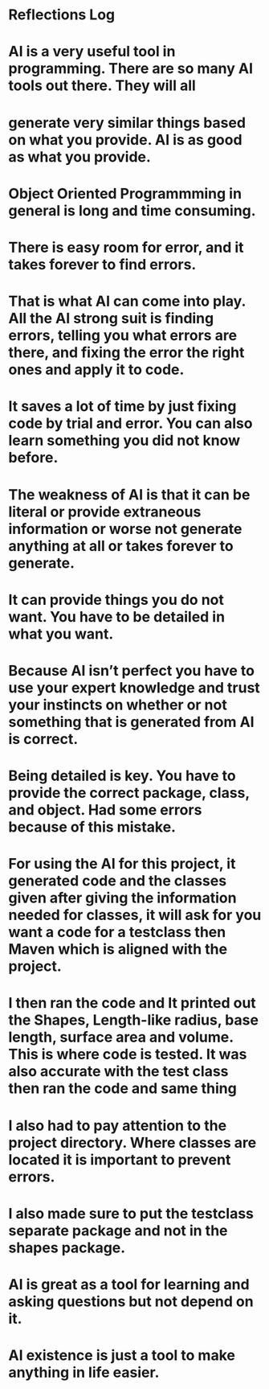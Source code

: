 # Reflections Log


# AI is a very useful tool in programming. There are so many AI tools out there. They will all
# generate very similar things based on what you provide. AI is as good as what you provide.
# Object Oriented Programmming in general is long and time consuming.
# There is easy room for error, and it takes forever to find errors.
# That is what AI can come into play. All the AI strong suit is finding errors, telling you what errors are there, and fixing the error the right ones and apply it to code.
# It saves a lot of time by just fixing code by trial and error. You can also learn something you did not know before.

# The weakness of AI is that it can be literal or provide extraneous information or worse not generate anything at all or takes forever to generate.
# It can provide things you do not want. You have to be detailed in what you want.
# Because AI isn’t perfect you have to use your expert knowledge and trust your instincts on whether or not something that is generated from AI is correct.
# Being detailed is key. You have to provide the correct package, class, and object. Had some errors because of this mistake.

# For using the AI for this project, it generated code and the classes given after giving the information needed for classes, it will ask for you want a code for a testclass then Maven which is aligned with the project.
# I then ran the code and It printed out the Shapes, Length-like radius, base length, surface area and volume. This is where code is tested. It was also accurate with the test class then ran the code and same thing
# I also had to pay attention to the project directory. Where classes are located it is important to prevent errors.
# I also made sure to put the testclass separate package and not in the shapes package.
# AI is great as a tool for learning and asking questions but not depend on it.
# AI existence is just a tool to make anything in life easier.
